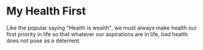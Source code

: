 # My Health First

Like the popular saying "Health is wealth", we must always make health our first priority in life so that whatever our aspirations are in life, bad health does not pose as a deterrent.

